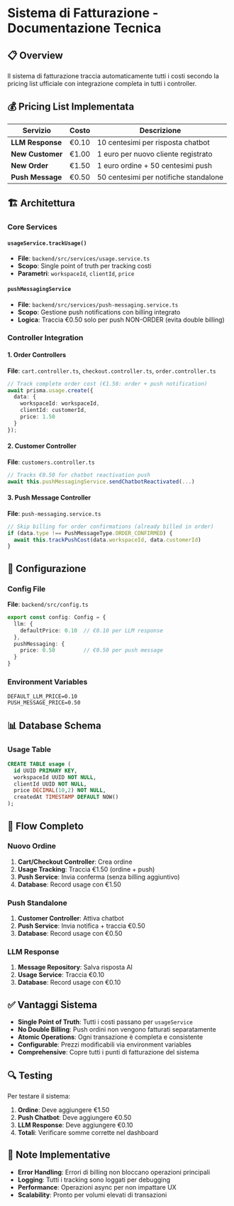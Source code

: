 # Sistema di Fatturazione - Documentazione Tecnica

## 📋 Overview

Il sistema di fatturazione traccia automaticamente tutti i costi secondo la pricing list ufficiale con integrazione completa in tutti i controller.

## 💰 Pricing List Implementata

| Servizio | Costo | Descrizione |
|----------|-------|-------------|
| **LLM Response** | €0.10 | 10 centesimi per risposta chatbot |
| **New Customer** | €1.00 | 1 euro per nuovo cliente registrato |
| **New Order** | €1.50 | 1 euro ordine + 50 centesimi push |
| **Push Message** | €0.50 | 50 centesimi per notifiche standalone |

## 🏗️ Architettura

### Core Services

#### `usageService.trackUsage()`
- **File**: `backend/src/services/usage.service.ts`
- **Scopo**: Single point of truth per tracking costi
- **Parametri**: `workspaceId`, `clientId`, `price`

#### `pushMessagingService`
- **File**: `backend/src/services/push-messaging.service.ts`
- **Scopo**: Gestione push notifications con billing integrato
- **Logica**: Traccia €0.50 solo per push NON-ORDER (evita double billing)

### Controller Integration

#### 1. Order Controllers
**File**: `cart.controller.ts`, `checkout.controller.ts`, `order.controller.ts`
```typescript
// Track complete order cost (€1.50: order + push notification)
await prisma.usage.create({
  data: {
    workspaceId: workspaceId,
    clientId: customerId,
    price: 1.50
  }
});
```

#### 2. Customer Controller
**File**: `customers.controller.ts`
```typescript
// Tracks €0.50 for chatbot reactivation push
await this.pushMessagingService.sendChatbotReactivated(...)
```

#### 3. Push Message Controller
**File**: `push-messaging.service.ts`
```typescript
// Skip billing for order confirmations (already billed in order)
if (data.type !== PushMessageType.ORDER_CONFIRMED) {
  await this.trackPushCost(data.workspaceId, data.customerId)
}
```

## 🔧 Configurazione

### Config File
**File**: `backend/src/config.ts`
```typescript
export const config: Config = {
  llm: {
    defaultPrice: 0.10  // €0.10 per LLM response
  },
  pushMessaging: {
    price: 0.50         // €0.50 per push message
  }
}
```

### Environment Variables
```env
DEFAULT_LLM_PRICE=0.10
PUSH_MESSAGE_PRICE=0.50
```

## 📊 Database Schema

### Usage Table
```sql
CREATE TABLE usage (
  id UUID PRIMARY KEY,
  workspaceId UUID NOT NULL,
  clientId UUID NOT NULL,
  price DECIMAL(10,2) NOT NULL,
  createdAt TIMESTAMP DEFAULT NOW()
);
```

## 🚀 Flow Completo

### Nuovo Ordine
1. **Cart/Checkout Controller**: Crea ordine
2. **Usage Tracking**: Traccia €1.50 (ordine + push)
3. **Push Service**: Invia conferma (senza billing aggiuntivo)
4. **Database**: Record usage con €1.50

### Push Standalone  
1. **Customer Controller**: Attiva chatbot
2. **Push Service**: Invia notifica + traccia €0.50
3. **Database**: Record usage con €0.50

### LLM Response
1. **Message Repository**: Salva risposta AI
2. **Usage Service**: Traccia €0.10
3. **Database**: Record usage con €0.10

## ✅ Vantaggi Sistema

- **Single Point of Truth**: Tutti i costi passano per `usageService`
- **No Double Billing**: Push ordini non vengono fatturati separatamente
- **Atomic Operations**: Ogni transazione è completa e consistente
- **Configurable**: Prezzi modificabili via environment variables
- **Comprehensive**: Copre tutti i punti di fatturazione del sistema

## 🔍 Testing

Per testare il sistema:
1. **Ordine**: Deve aggiungere €1.50
2. **Push Chatbot**: Deve aggiungere €0.50  
3. **LLM Response**: Deve aggiungere €0.10
4. **Totali**: Verificare somme corrette nel dashboard

## 📝 Note Implementative

- **Error Handling**: Errori di billing non bloccano operazioni principali
- **Logging**: Tutti i tracking sono loggati per debugging
- **Performance**: Operazioni async per non impattare UX
- **Scalability**: Pronto per volumi elevati di transazioni